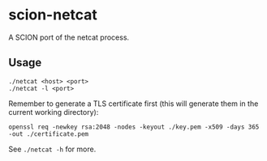 # scion-netcat
A SCION port of the netcat process.


## Usage
```
./netcat <host> <port>
./netcat -l <port>
```

Remember to generate a TLS certificate first (this will generate them in the current working directory):
```
openssl req -newkey rsa:2048 -nodes -keyout ./key.pem -x509 -days 365 -out ./certificate.pem
```

See `./netcat -h` for more.

